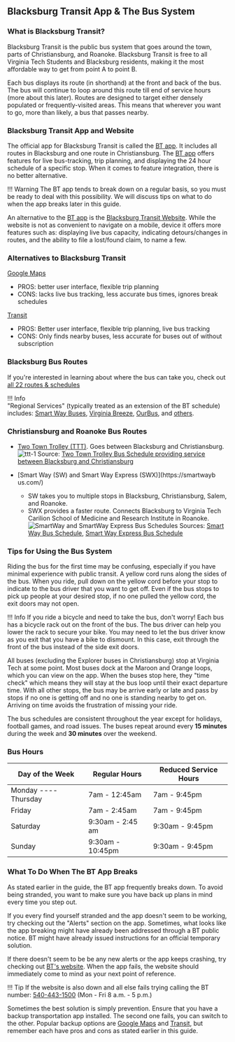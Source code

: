 ## Blacksburg Transit App & The Bus System

### What is Blacksburg Transit?
Blacksburg Transit is the public bus system that goes around the town, parts of Christiansburg, and Roanoke. Blacksburg Transit is free to all Virginia Tech Students and Blacksburg residents, making it the most affordable way to get from point A to point B. 

Each bus displays its route (in shorthand) at the front and back of the bus. The bus will continue to loop around this route till end of service hours (more about this later). Routes are designed to target either densely populated or frequently-visited areas. This means that wherever you want to go, more than likely, a bus that passes nearby.



### Blacksburg Transit App and Website
The official app for Blacksburg Transit is called the [BT app](https://www.ridebt.org/bt-app). It includes all routes in Blacksburg and one route in Christiansburg. The [BT app](https://www.ridebt.org/bt-app) offers features for live bus-tracking, trip planning, and displaying the 24 hour schedule of a specific stop. When it comes to feature integration, there is no better alternative.

!!! Warning
    The BT app tends to break down on a regular basis, so you must be ready to deal with this possibility. We will discuss tips on what to do when the app breaks later in this guide.

An alternative to the [BT app](https://www.ridebt.org/bt-app) is the [Blacksburg Transit Website](https://ridebt.org/). While the website is not as convenient to navigate on a mobile, device it offers more features such as: displaying live bus capacity, indicating detours/changes in routes, and the ability to file a lost/found claim, to name a few.

### Alternatives to Blacksburg Transit
 [Google Maps](https://www.google.com/maps)

-  PROS: better user interface, flexible trip planning
-  CONS: lacks live bus tracking, less accurate bus times, ignores break schedules

[Transit](https://transitapp.com/)

-  PROS: Better user interface, flexible trip planning, live bus tracking
-  CONS: Only finds nearby buses, less accurate for buses out of  without subscription

### Blacksburg Bus Routes

If you're interested in learning about where the bus can take you, check out [all 22 routes & schedules](https://ridebt.org/routes-schedules)

!!! Info  
    "Regional Services" (typically treated as an extension of the BT schedule) includes: [Smart Way Buses](https://www.valleymetro.com/services/smart-way-services), [Virginia Breeze](https://us.megabus.com/virginia-breeze), [OurBus](https://www.ourbus.com/), and [others](https://news.vt.edu/notices/adm-evergreens/ops-gettinghomebreak.html).



### Christiansburg and Roanoke Bus Routes
- [Two Town Trolley (TTT)](https://ridebt.org/routes-schedules?route=TTT). Goes between Blacksburg and Christiansburg.
![ttt-1](https://hackmd.io/_uploads/r1RHhuFpyl.png)
Source: [Two Town Trolley Bus Schedule providing service between Blacksburg and Christiansburg](http://www.bt4uclassic.org/schedules/ttt.pdf)


- [Smart Way (SW) and Smart Way Express (SWX)](https://smartwayb
us.com/)
    - SW takes you to multiple stops in Blacksburg, Christiansburg, Salem, and Roanoke.
    - SWX provides a faster route. Connects Blacksburg to Virginia Tech Carilion School of Medicine and Research Institute in Roanoke.
![SmartWay and SmartWay Express Bus Schedules](https://hackmd.io/_uploads/S14SxtKTJl.png)
Sources: [Smart Way Bus Schedule](https://smartwaybus.com/3rd_Street_Rev/SmartWay-Web-Jan2025.pdf), [Smart Way Express Bus Schedule](https://smartwaybus.com/3rd_Street_Rev/SmartWayExpress-Web-Jan2025.pdf)


### Tips for Using the Bus System
Riding the bus for the first time may be confusing, especially if you have minimal experience with public transit. A yellow cord runs along the sides of the bus. When you ride, pull down on the yellow cord before your stop to indicate to the bus driver that you want to get off. Even if the bus stops to pick up people at your desired stop, if no one pulled the yellow cord, the exit doors may not open. 

!!! Info
    If you ride a bicycle and need to take the bus, don't worry! Each bus has a bicycle rack out on the front of the bus. The bus driver can help you lower the rack to secure your bike. You may need to let the bus driver know as you exit that you have a bike to dismount. In this case, exit through the front of the bus instead of the side exit doors.

All buses (excluding the Explorer buses in Christiansburg) stop at Virginia Tech at some point. Most buses dock at the Maroon and Orange loops, which you can view on the app. When the buses stop here, they "time check" which means they will stay at the bus loop until their exact departure time. With all other stops, the bus may be arrive early or late and pass by stops if no one is getting off and no one is standing nearby to get on. Arriving on time avoids the frustration of missing your ride.

The bus schedules are consistent throughout the year except for holidays, football games, and road issues. The buses repeat around every **15 minutes** during the week and **30 minutes** over the weekend.


### Bus Hours
| Day of the Week | Regular Hours | Reduced Service Hours |
| -------- | -------- | -------- |
| Monday ---- Thursday     | 7am - 12:45am     | 7am - 9:45pm     |
| Friday     | 7am - 2:45am     | 7am - 9:45pm     |
| Saturday     | 9:30am - 2:45 am   | 9:30am - 9:45pm     |
| Sunday     | 9:30am - 10:45pm     | 9:30am - 9:45pm     |

### What To Do When The BT App Breaks
As stated earlier in the guide, the BT app frequently breaks down. To avoid being stranded, you want to make sure you have back up plans in mind every time you step out.

If you every find yourself stranded and the app doesn't seem to be working, try checking out the "Alerts" section on the app. Sometimes, what looks like the app breaking might have already been addressed through a BT public notice. BT might have already issued instructions for an official temporary solution.

If there doesn't seem to be be any new alerts or the app keeps crashing, try checking out [BT's website](https://ridebt.org/). When the app fails, the website should immediately come to mind as your next point of reference. 

!!! Tip
    If the website is also down and all else fails trying calling the BT number: [540-443-1500]() (Mon - Fri 8 a.m. - 5 p.m.)

Sometimes the best solution is simply prevention. Ensure that you have a backup transportation app installed. The second one fails, you can switch to the other. Popular backup options are [Google Maps](https://www.google.com/maps) and [Transit](https://transitapp.com/), but remember each have pros and cons as stated earlier in this guide.